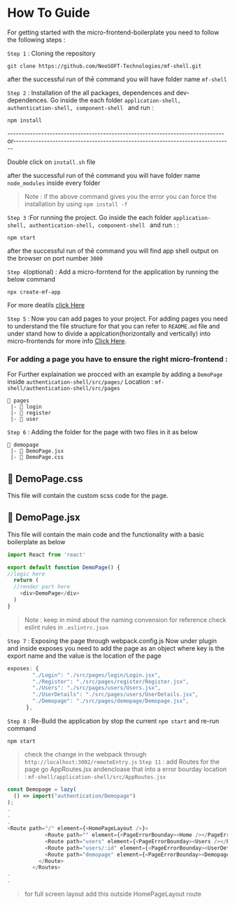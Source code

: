 # How To Guide
For getting started with the micro-frontend-boilerplate you need to follow the following steps :

`Step 1` :  Cloning the repository
```
git clone https://github.com/NeoSOFT-Technologies/mf-shell.git
```
after the successful run of thē command you will have folder name `mf-shell`

`Step 2` :  Installation of the all packages, dependences and dev-dependences. Go inside the each folder `application-shell, authentication-shell, component-shell ` and run :
```
npm install
```
-----------------------------------------------------------------------------or------------------------------------------------------------------------------

Double click on `install.sh` file

after the successful run of thē command you will have folder name `node_modules` inside every folder 

>Note : if the above command gives you the error you can force the installation by using  `npm install -f`

`Step 3` :For running the project. Go inside the each folder `application-shell, authentication-shell, component-shell ` and run : : 
```
npm start
```
after the successful run of thē command you will find app shell   output on the browser on port number `3000`

`Step 4`(optional) : Add a micro-forntend for the application by running the below command
```
npx create-mf-app
```
For more deatils [click Here]()


`Step 5` : Now you can add pages  to your project. For adding pages you need to understand the file structure for that you can refer to `README.md` file and under stand how to divide a applcation(horizontally and vertically) into micro-frontends for more info [Click Here]().

### For adding a page you have to ensure the right micro-frontend :
For Further explaination we procced with an example by adding a `DemoPage` inside `authentication-shell/src/pages/`
Location : `mf-shell/authentication-shell/src/pages`
```
📂 pages
 |- 📁 login
 |- 📁 register
 |- 📁 user

```
 

`Step 6` : Adding the folder for the page with two files in it as below

```
📂 demopage
 |- 📝 DemoPage.jsx
 |- 📝 DemoPage.css
```
## 📝 DemoPage.css
This file will contain the custom scss code for the page.
## 📝 DemoPage.jsx
This file will contain the main code and the functionality with a basic boilerplate as below
```js
import React from 'react'

export default function DemoPage() {
//logic here 
  return (
  //render part here
    <div>DemoPage</div>
  )
}
```
>Note : keep in mind about the naming convension for reference check eslint rules in `.eslintrc.json`


`Step 7` : Exposing the page through webpack.config.js
Now under plugin and inside exposes you need to add the page as an object where key is the export name and the value is the location of the page
```js
exposes: {
        "./Login": "./src/pages/login/Login.jsx",
        "./Register": "./src/pages/register/Register.jsx",
        "./Users": "./src/pages/users/Users.jsx",
        "./UserDetails": "./src/pages/users/UserDetails.jsx",
        "./Demopage": "./src/pages/demopage/Demopage.jsx",
      },
```
`Step 8` : Re-Build the application by stop the current `npm start` and re-run command
```
npm start
```
> check the change in the webpack through `http://localhost:3002/remoteEntry.js`
`Step 11` : add Routes for the page go AppRoutes.jsx andencloase that into a error bourday
location : `mf-shell/application-shell/src/AppRoutes.jsx `
```js 
const Demopage = lazy(
  () => import("authentication/Demopage")
);
.
.
.
<Route path="/" element={<HomePageLayout />}>
            <Route path="" element={<PageErrorBounday><Home /></PageErrorBounday>} />
            <Route path="users" element={<PageErrorBounday><Users /></PageErrorBounday>} />
            <Route path="users/:id" element={<PageErrorBounday><UserDetails /></PageErrorBounday>} />
            <Route path="demopage" element={<PageErrorBounday><Demopage /></PageErrorBounday>} />
          </Route>
        </Routes>
.
.
```
>for full screen layout add this outside HomePageLayout route
